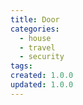 ```yaml
---
title: Door
categories:
  - house
  - travel
  - security
tags:
created: 1.0.0
updated: 1.0.0
---
```

